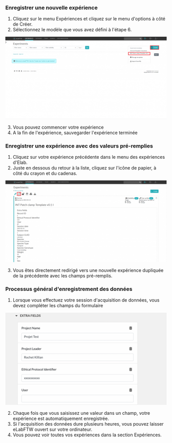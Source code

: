 ### Enregistrer une nouvelle expérience

1. Cliquez sur le menu Expériences et cliquez sur le menu d'options à côté de Créer.
2. Sélectionnez le modèle que vous avez défini à l'étape 6.

![elab_experiment](images/new_exp.png)

3. Vous pouvez commencer votre expérience
4. A la fin de l'expérience, sauvegarder l'expérience terminée

### Enregistrer une expérience avec des valeurs pré-remplies

1. Cliquez sur votre expérience précédente dans le menu des expériences d'Elab.
2. Juste en dessous du retour à la liste, cliquez sur l'icône de papier, à côté du crayon et du cadenas.

![Prefill_experiment](images/prefill.png)

3. Vous êtes directement redirigé vers une nouvelle expérience dupliquée de la précédente avec les champs pré-remplis.

### Processus général d'enregistrement des données

1. Lorsque vous effectuez votre session d'acquisition de données, vous devez compléter les champs du formulaire

![Processus](images/pross_exp.png)

2. Chaque fois que vous saisissez une valeur dans un champ, votre expérience est automatiquement enregistrée.
3. Si l'acquisition des données dure plusieurs heures, vous pouvez laisser eLabFTW ouvert sur votre ordinateur.
4. Vous pouvez voir toutes vos expériences dans la section Expériences.
